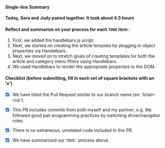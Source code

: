 #### Single-line Summary
**Today, Sera and Judy paired together. It took about 4.5 hours**

#### Reflect and summarize on your process for each `TODO` item :  
  1. First, we added the handlebars.js script.
  2. Next, we started on creating the article template by plugging in object properties via Handelbars.
  3. Next, we moved on to stretch goals of creating templates for both the article and category menu fitlers using Handlebars.
  4. We used Handlebars to render the appropriate properties to the DOM.

#### Checklist (before submitting, fill in each set of square brackets with an 'x')
- [x] We have titled the Pull Request similar to our branch name (ex: 'brian-rick'). 
- [x] This PR includes commits from both myself and my partner; e.g. We followed good pair programming practices by switching driver/navigator roles.
- [x] There is no extraneous, unrelated code included in this PR.
- [x] We have summarized our `TODO:` process above.





